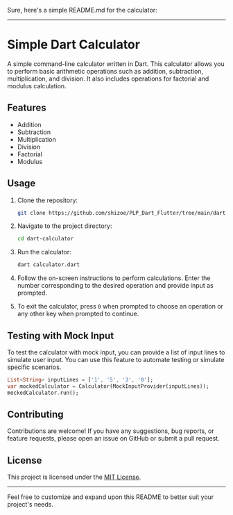 Sure, here's a simple README.md for the calculator:

---

# Simple Dart Calculator

A simple command-line calculator written in Dart. This calculator allows you to perform basic arithmetic operations such as addition, subtraction, multiplication, and division. It also includes operations for factorial and modulus calculation.

## Features

- Addition
- Subtraction
- Multiplication
- Division
- Factorial
- Modulus

## Usage

1. Clone the repository:

   ```bash
   git clone https://github.com/shizoe/PLP_Dart_Flutter/tree/main/dart_calculator.git
   ```

2. Navigate to the project directory:

   ```bash
   cd dart-calculator
   ```

3. Run the calculator:

   ```bash
   dart calculator.dart
   ```

4. Follow the on-screen instructions to perform calculations. Enter the number corresponding to the desired operation and provide input as prompted.

5. To exit the calculator, press `0` when prompted to choose an operation or any other key when prompted to continue.

## Testing with Mock Input

To test the calculator with mock input, you can provide a list of input lines to simulate user input. You can use this feature to automate testing or simulate specific scenarios.

```dart
List<String> inputLines = ['1', '5', '3', '0'];
var mockedCalculator = Calculator(MockInputProvider(inputLines));
mockedCalculator.run();
```

## Contributing

Contributions are welcome! If you have any suggestions, bug reports, or feature requests, please open an issue on GitHub or submit a pull request.

## License

This project is licensed under the [MIT License](LICENSE).

---

Feel free to customize and expand upon this README to better suit your project's needs.
